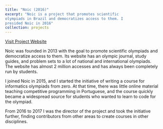 ```yaml
---
title: "Noic (2016)"
excerpt: "Noic is a project that promotes scientific
olympiads in Brazil and democratizes access to them. I
presided Noic in 2016"
collection: projects
---
```

[Visit Project Website](noic.com.br)

Noic was founded in 2013 with the goal to promote
scientific olympiads and democratize access to them. Its
website has an olympic journal, study guides, and problem
sets to a lot of national and international olympiads. 
The website has almost 2 million accesses and has always
been completely run by students.

I joined Noic in 2015, and I started the initiative of
writing a course for informatics olympiads from zero. At
that time, there was little online material teaching
competitive programming in Portuguese, and the course
quickly became a widespread source for students who
wanted to learn to code for the olympiad.

From 2016 to 2017 I was the director of the project and
took the initiative further, finding contributors from
other areas to create courses in other disciplines.

